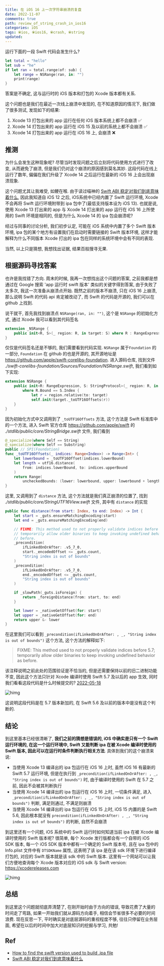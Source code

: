 ```yaml
---
title: 在 iOS 16 上一次字符串崩溃的复盘
date: 2022-11-07
comments: true
path: review_of_string_crash_in_ios16
categories: iOS
tags: ⦿ios, ⦿ios16, ⦿crash, ⦿string
updated:
---
```


运行下面的一段 Swift 代码会发生什么?

```swift
let total = "hello"
let sub = "he"
if let ran = total.range(of: sub) {
    let range = NSRange(ran, in: "")
    print(range)
}
```

答案是不确定, 这与运行时的 iOS 版本和打包的 Xcode 版本都有关系.

<!-- more -->

这个问题也是我们在最近一次线上崩溃中发现的, 在不知道原因的情况下, 我们做了很多测试, 发现如下的结果:

1. Xcode 13 打包出来的 app 运行在任何 iOS 版本系统上都不会崩溃 ✅
2. Xcode 14 打包出来的 app 运行在 iOS 15 及以前的系统上都不会崩溃 ✅
3. Xcode 14 打包出来的 app 运行在 iOS 16 上, 会崩溃 ❌

## 推测

为什么会发生这种现象呢? 尽管当时发现问题之后立刻将代码使用方式进行了改变, 从而避免了崩溃, 但是我们仍对这个崩溃的原因感到莫名其妙. 这段代码在线上运行了数年, 偏偏在我们升级了 Xcode 14 之后运行在最新的 iOS 16 上会出现崩溃现象.

这个问题尤其让我难受, 如鲠在喉. 由于读过喵神的 [Swift ABI 稳定对我们到底意味着什么](https://onevcat.com/2019/02/swift-abi/), 因此我知道自 iOS 12 之后, iOS系统中已经内置了 Swift 运行环境, Xcode 不会再将 Swift 运行环境附带到 ipa 包中了(最低支持版本设为 iOS 13). 也就是说, 使用 Xcode 13 打出来的 app 与 Xcode 14 打出来的 app 运行在 iOS 16 上所使用的 Swift 环境是相同的, 但是为什么 Xcode 14 的 ipa 包会崩溃呢?

经过与同事的讨论分析, 我们初步认定, 可能在 iOS 系统中内置了多个 Swift 版本环境, ipa 包的某个地方有设置我们在启动时需要链接的 Swift 版本环境, 这样才能解释为什么不同版本 Xcode 打出的 ipa 包在同样的系统环境中会有不同的表现.

当然, 以上只是猜想, 我想找出证据, 结果百般搜寻无果.

## 根据源码寻找答案

也许是我找错了方向. 周末的时候, 我再一次想找出这个问题的答案, 之前我都是想通过在 Google 搜索 'app 运行时 swift 版本' 类似的关键字得到答案, 由于失败了太多次, 我这一次准备从崩溃点开始. 既然之前的版本不崩溃, 只在 iOS 16 上崩溃, 那么说明 Swift 的代码 api 肯定被改动了, 而 Swift 的代码是开源的, 我们可以在 github 上找到.

说干就干, 首先我找到崩溃点 `NSRange(ran, in: "")`, 这个是 `NSRange` 的初始化方式, 通过 Xcode 我可以看到其代码签名

```swift
extension _NSRange {
    public init<R, S>(_ region: R, in target: S) where R : RangeExpression, S : StringProtocol, R.Bound == String.Index
}
```

仅仅是代码签名还是不够的, 我们需要看到代码实现. `NSRange` 属于`Foundation` 的一部分, `Foundation` 在 github 的也是开源的, 其开源地址是 <https://github.com/apple/swift-corelibs-foundation>. 进入源码仓库, 找到文件 *./swift-corelibs-foundation/Sources/Foundation/NSRange.swift*, 我们看到如下实现:

```swift
extension NSRange {
    public init<R: RangeExpression, S: StringProtocol>(_ region: R, in target: S)
        where R.Bound == S.Index {
            let r = region.relative(to: target)
            self.init(target._toUTF16Offsets(r))
    }
}
```

因为初始化方式中又调用到了 `_toUTF16Offsets` 方法, 这个方法是 Swift 标准库中的一个方法, 进入 Swift 官方仓库 <https://github.com/apple/swift> 的 *./stdlib/public/core/StringBridge.swift* 文件, 我们看到

```swift
@_specialize(where Self == String)
@_specialize(where Self == Substring)
public // SPI(Foundation)
func _toUTF16Offsets(_ indices: Range<Index>) -> Range<Int> {
    let lowerbound = _toUTF16Offset(indices.lowerBound)
    let length = utf16.distance(
        from: indices.lowerBound, to: indices.upperBound
    )
    return Range(
        uncheckedBounds: (lower: lowerbound, upper: lowerbound + length))
}
```

这里, 又调用到了 `distance` 方法, 这个方法就是我们真正崩溃的位置了, 找到 *./stdlib/public/core/StringUTF16View.swift* 文件, 其中有 `distance` 的实现

```swift
public func distance(from start: Index, to end: Index) -> Int {
    let start = _guts.ensureMatchingEncoding(start)
    let end = _guts.ensureMatchingEncoding(end)

    // FIXME: This method used to not properly validate indices before 5.7;
    // temporarily allow older binaries to keep invoking undefined behavior as
    // before.
    _precondition(
        ifLinkedOnOrAfter: .v5_7_0,
        start._encodedOffset <= _guts.count,
        "String index is out of bounds"
    )
    _precondition(
        ifLinkedOnOrAfter: .v5_7_0,
        end._encodedOffset <= _guts.count,
        "String index is out of bounds"
    )

    if _slowPath(_guts.isForeign) {
        return _foreignDistance(from: start, to: end)
    }

    let lower = _nativeGetOffset(for: start)
    let upper = _nativeGetOffset(for: end)
    return upper &- lower
}
```

在这里我们可以看到 `_precondition(ifLinkedOnOrAfter: , _, "String index is out of bounds")` 这个方法, 这个方法的解释如下:

> FIXME: This method used to not properly validate indices before 5.7;
> temporarily allow older binaries to keep invoking undefined behavior as before.

该注释说明之前此处的范围验证是不恰当的, 但是还需要保持以前的旧二进制功能不变, 因此这个方法只针对 Xcode 编译时使用 Swift 5.7 及以后的 app 生效, 同时我们看看这段代码是什么时候提交的? [2022-05-18](https://github.com/apple/swift/commit/50c2399a949f9c8e76237290d8c10dd4fca2b589)

![himg](https://a.hanleylee.com/HKMS/2022-11-07231125.png?x-oss-process=style/WaMa)

这说明这段代码是在 5.7 版本新加的, 在 Swift 5.6 及以前的版本中是没有这个判断的.

## 结论

到这里基本已经很清晰了, **我们之前的猜想是错误的, iOS 中确实是只有一个 Swift 运行环境的, 在这一个运行环境中, Swift 又能判断 ipa 在被 Xcode 编译时使用的 Swift 版本, 因此可以在运行时条件判断执行相关方法**. 具体到我们的这个崩溃来说:

- 当使用 Xcode 13 编译出的 ipa 包运行在 iOS 16 上时, 虽然 iOS 16 有最新的 Swift 5.7 运行环境, 但是在执行到 `_precondition(ifLinkedOnOrAfter: , _, "String index is out of bounds")` 时, 由于编译时使用的 Swift 在 5.7 之前, 因此不会被其判断执行
- 当使用 Xcode 14 编译出的 ipa 包运行在 iOS 16 上时, 一切条件满足, 进入 `_precondition(ifLinkedOnOrAfter: , _, "String index is out of bounds")` 判断, 满足则通过, 不满足则崩溃
- 当使用 Xcode 14 编译出的 ipa 包运行在 iOS 15 上时, iOS 15 内置的是 Swift 5.6, 因此根本就没有 `precondition(ifLinkedOnOrAfter: , _, "String index is out of bounds")` 的判断, 自然不会崩溃

到这里还有一个问题, iOS 系统中的 Swift 运行时如何知道当前 ipa 在被 Xcode 编译时使用的 Swift 版本呢? 很简单, 每个 Xcode 发行版都会有一个自带的 iOS SDK 版本, 每一个 iOS SDK 版本中都有一个确定的 Swift 版本号, 且在 ipa 包中的 Info.plist 文件中有 `DTSDKName` 属性,  这表明了该 ipa 是在该 sdk 环境下进行编译打包的, 对应的 Swift 版本就是该 sdk 中的 Swift 版本. 这里有一个网站可以让我们方便地查询每个 Xcode 版本对应的 iOS sdk 与 Swift version: <https://xcodereleases.com>

![himg](https://a.hanleylee.com/HKMS/2022-11-07225621.png?x-oss-process=style/WaMa)

## 总结

到这里这个问题就彻底弄清楚了, 在刚开始时由于方向的错误, 导致花费了大量的时间走了弯路, 如果一开始我们就从源码方向着手, 相信会节省很多不必要的时间浪费. 现在反思一下, 平时确实是对底层源码的重视程度不够, 往往只停留在业务层面, 希望在以后的时间中加大对底层知识的挖掘与学习, 共勉!

## Ref

- [How to find the swift version used to build .ipa file](https://stackoverflow.com/questions/70167760/how-to-find-the-swift-version-used-to-build-ipa-file)
- [Swift ABI 稳定对我们到底意味着什么](https://onevcat.com/2019/02/swift-abi/)
